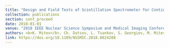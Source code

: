 ```yaml
---
title: "Design and Field Tests of Scintillation Spectrometer for Continuous Radon in Soil-gas Monitoring"
collection: publications
section: conf_proceed
date: 2018-01-01
venue: "2018 IEEE Nuclear Science Symposium and Medical Imaging Conference Proceedings (NSS/MIC)"
authors: <b>K. Mitev</b>, Ch. Dutsov, L. Tsankov, S. Georgiev, M. Mitev, N. Markov, T. Todorov
link: https://doi.org/10.1109/NSSMIC.2018.8824288
---
```

